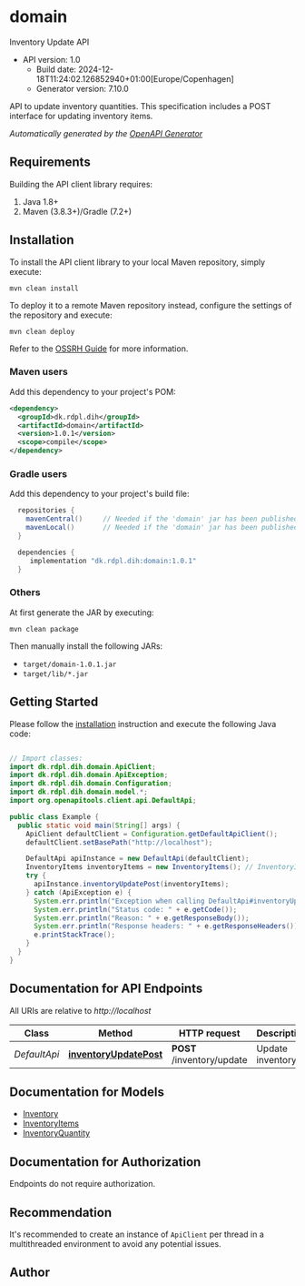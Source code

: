 # domain

Inventory Update API
- API version: 1.0
  - Build date: 2024-12-18T11:24:02.126852940+01:00[Europe/Copenhagen]
  - Generator version: 7.10.0

API to update inventory quantities. This specification includes a POST interface for updating inventory items.


*Automatically generated by the [OpenAPI Generator](https://openapi-generator.tech)*


## Requirements

Building the API client library requires:
1. Java 1.8+
2. Maven (3.8.3+)/Gradle (7.2+)

## Installation

To install the API client library to your local Maven repository, simply execute:

```shell
mvn clean install
```

To deploy it to a remote Maven repository instead, configure the settings of the repository and execute:

```shell
mvn clean deploy
```

Refer to the [OSSRH Guide](http://central.sonatype.org/pages/ossrh-guide.html) for more information.

### Maven users

Add this dependency to your project's POM:

```xml
<dependency>
  <groupId>dk.rdpl.dih</groupId>
  <artifactId>domain</artifactId>
  <version>1.0.1</version>
  <scope>compile</scope>
</dependency>
```

### Gradle users

Add this dependency to your project's build file:

```groovy
  repositories {
    mavenCentral()     // Needed if the 'domain' jar has been published to maven central.
    mavenLocal()       // Needed if the 'domain' jar has been published to the local maven repo.
  }

  dependencies {
     implementation "dk.rdpl.dih:domain:1.0.1"
  }
```

### Others

At first generate the JAR by executing:

```shell
mvn clean package
```

Then manually install the following JARs:

* `target/domain-1.0.1.jar`
* `target/lib/*.jar`

## Getting Started

Please follow the [installation](#installation) instruction and execute the following Java code:

```java

// Import classes:
import dk.rdpl.dih.domain.ApiClient;
import dk.rdpl.dih.domain.ApiException;
import dk.rdpl.dih.domain.Configuration;
import dk.rdpl.dih.domain.model.*;
import org.openapitools.client.api.DefaultApi;

public class Example {
  public static void main(String[] args) {
    ApiClient defaultClient = Configuration.getDefaultApiClient();
    defaultClient.setBasePath("http://localhost");

    DefaultApi apiInstance = new DefaultApi(defaultClient);
    InventoryItems inventoryItems = new InventoryItems(); // InventoryItems | 
    try {
      apiInstance.inventoryUpdatePost(inventoryItems);
    } catch (ApiException e) {
      System.err.println("Exception when calling DefaultApi#inventoryUpdatePost");
      System.err.println("Status code: " + e.getCode());
      System.err.println("Reason: " + e.getResponseBody());
      System.err.println("Response headers: " + e.getResponseHeaders());
      e.printStackTrace();
    }
  }
}

```

## Documentation for API Endpoints

All URIs are relative to *http://localhost*

Class | Method | HTTP request | Description
------------ | ------------- | ------------- | -------------
*DefaultApi* | [**inventoryUpdatePost**](docs/DefaultApi.md#inventoryUpdatePost) | **POST** /inventory/update | Update inventory


## Documentation for Models

 - [Inventory](docs/Inventory.md)
 - [InventoryItems](docs/InventoryItems.md)
 - [InventoryQuantity](docs/InventoryQuantity.md)


<a id="documentation-for-authorization"></a>
## Documentation for Authorization

Endpoints do not require authorization.


## Recommendation

It's recommended to create an instance of `ApiClient` per thread in a multithreaded environment to avoid any potential issues.

## Author



